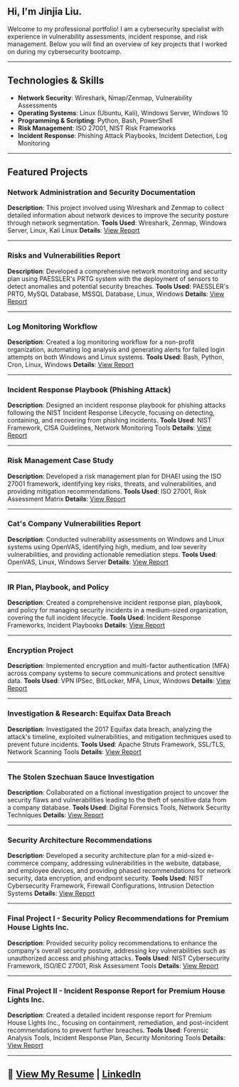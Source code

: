 ## Hi, I'm Jinjia Liu.
Welcome to my professional portfolio! I am a cybersecurity specialist with experience in vulnerability assessments, incident response, and risk management. Below you will find an overview of key projects that I worked on during my cybersecurity bootcamp.

---

## Technologies & Skills
- **Network Security**: Wireshark, Nmap/Zenmap, Vulnerability Assessments
- **Operating Systems**: Linux (Ubuntu, Kali), Windows Server, Windows 10
- **Programming & Scripting**: Python, Bash, PowerShell
- **Risk Management**: ISO 27001, NIST Risk Frameworks
- **Incident Response**: Phishing Attack Playbooks, Incident Detection, Log Monitoring

---

## Featured Projects

### **Network Administration and Security Documentation**
**Description**: This project involved using Wireshark and Zenmap to collect detailed information about network devices to improve the security posture through network segmentation.
**Tools Used**: Wireshark, Zenmap, Windows Server, Linux, Kali Linux
**Details**: [View Report](#)

---

### **Risks and Vulnerabilities Report**
**Description**: Developed a comprehensive network monitoring and security plan using PAESSLER's PRTG system with the deployment of sensors to detect anomalies and potential security breaches.
**Tools Used**: PAESSLER's PRTG, MySQL Database, MSSQL Database, Linux, Windows
**Details**: [View Report](#)

---

### **Log Monitoring Workflow**
**Description**: Created a log monitoring workflow for a non-profit organization, automating log analysis and generating alerts for failed login attempts on both Windows and Linux systems.
**Tools Used**: Bash, Python, Cron, Linux, Windows
**Details**: [View Report](#)

---

### **Incident Response Playbook (Phishing Attack)**
**Description**: Designed an incident response playbook for phishing attacks following the NIST Incident Response Lifecycle, focusing on detecting, containing, and recovering from phishing incidents.
**Tools Used**: NIST Framework, CISA Guidelines, Network Monitoring Tools
**Details**: [View Report](#)

---

### **Risk Management Case Study**
**Description**: Developed a risk management plan for DHAEI using the ISO 27001 framework, identifying key risks, threats, and vulnerabilities, and providing mitigation recommendations.
**Tools Used**: ISO 27001, Risk Assessment Matrix
**Details**: [View Report](#)

---

### **Cat's Company Vulnerabilities Report**
**Description**: Conducted vulnerability assessments on Windows and Linux systems using OpenVAS, identifying high, medium, and low severity vulnerabilities, and providing actionable remediation steps.
**Tools Used**: OpenVAS, Linux, Windows Server
**Details**: [View Report](#)

---

### **IR Plan, Playbook, and Policy**
**Description**: Created a comprehensive incident response plan, playbook, and policy for managing security incidents in a medium-sized organization, covering the full incident lifecycle.
**Tools Used**: Incident Response Frameworks, Incident Playbooks
**Details**: [View Report](#)

---

### **Encryption Project**
**Description**: Implemented encryption and multi-factor authentication (MFA) across company systems to secure communications and protect sensitive data.
**Tools Used**: VPN IPSec, BitLocker, MFA, Linux, Windows
**Details**: [View Report](#)

---

### **Investigation & Research: Equifax Data Breach**
**Description**: Investigated the 2017 Equifax data breach, analyzing the attack's timeline, exploited vulnerabilities, and mitigation techniques used to prevent future incidents.
**Tools Used**: Apache Struts Framework, SSL/TLS, Network Scanning Tools
**Details**: [View Report](#)

---

### **The Stolen Szechuan Sauce Investigation**
**Description**: Collaborated on a fictional investigation project to uncover the security flaws and vulnerabilities leading to the theft of sensitive data from a company database.
**Tools Used**: Digital Forensics Tools, Network Security Techniques
**Details**: [View Report](#)

---

### **Security Architecture Recommendations**
**Description**: Developed a security architecture plan for a mid-sized e-commerce company, addressing vulnerabilities in the website, database, and employee devices, and providing phased recommendations for network security, data encryption, and endpoint security.
**Tools Used**: NIST Cybersecurity Framework, Firewall Configurations, Intrusion Detection Systems
**Details**: [View Report](#)

---

### **Final Project I - Security Policy Recommendations for Premium House Lights Inc.**
**Description**: Provided security policy recommendations to enhance the company's overall security posture, addressing key vulnerabilities such as unauthorized access and phishing attacks.
**Tools Used**: NIST Cybersecurity Framework, ISO/IEC 27001, Risk Assessment Tools
**Details**: [View Report](#)

---

### **Final Project II - Incident Response Report for Premium House Lights Inc.**
**Description**: Created a detailed incident response report for Premium House Lights Inc., focusing on containment, remediation, and post-incident recommendations to prevent further breaches.
**Tools Used**: Forensic Analysis Tools, Incident Response Plan, Security Monitoring Tools
**Details**: [View Report](#)

---

## 📄 [View My Resume](#) | [LinkedIn](#)

